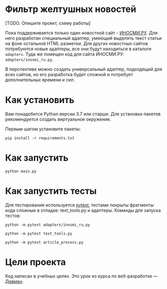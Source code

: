 # Фильтр желтушных новостей

[TODO. Опишите проект, схему работы]

Пока поддерживается только один новостной сайт - [ИНОСМИ.РУ](https://inosmi.ru/). Для него разработан специальный адаптер, умеющий выделять текст статьи на фоне остальной HTML разметки. Для других новостных сайтов потребуются новые адаптеры, все они будут находиться в каталоге `adapters`. Туда же помещен код для сайта ИНОСМИ.РУ: `adapters/inosmi_ru.py`.

В перспективе можно создать универсальный адаптер, подходящий для всех сайтов, но его разработка будет сложной и потребует дополнительных времени и сил.

# Как установить

Вам понадобится Python версии 3.7 или старше. Для установки пакетов рекомендуется создать виртуальное окружение.

Первым шагом установите пакеты:

```python3
pip install -r requirements.txt
```

# Как запустить

```python3
python main.py
```

# Как запустить тесты

Для тестирования используется [pytest](https://docs.pytest.org/en/latest/), тестами покрыты фрагменты кода сложные в отладке: text_tools.py и адаптеры. Команды для запуска тестов:

```
python -m pytest adapters/inosmi_ru.py
```

```
python -m pytest text_tools.py
```

```
python -m pytest article_process.py
```

# Цели проекта

Код написан в учебных целях. Это урок из курса по веб-разработке — [Девман](https://dvmn.org).
